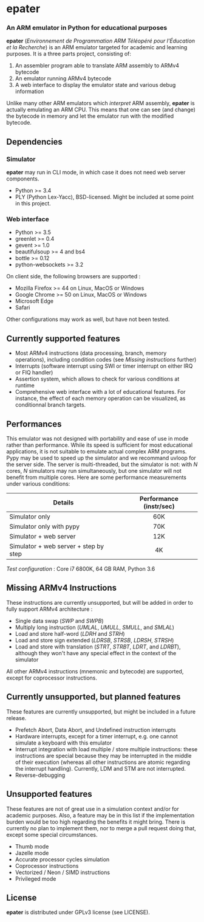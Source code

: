 # epater

### An ARM emulator in Python for educational purposes

**epater** (*Environnement de Programmation ARM Téléopéré pour l'Éducation et la Recherche*) is an ARM emulator targeted for academic and learning purposes. It is a three parts project, consisting of:

1. An assembler program able to translate ARM assembly to ARMv4 bytecode
2. An emulator running ARMv4 bytecode
3. A web interface to display the emulator state and various debug information

Unlike many other ARM emulators which *interpret* ARM assembly, **epater** is actually emulating an ARM CPU. This means that one can see (and change) the bytecode in memory and let the emulator run with the modified bytecode.

## Dependencies

### Simulator

**epater** may run in CLI mode, in which case it does not need web server components.

* Python >= 3.4
* PLY (Python Lex-Yacc), BSD-licensed. Might be included at some point in this project.

### Web interface

* Python >= 3.5
* greenlet >= 0.4
* gevent >= 1.0
* beautifulsoup >= 4 and bs4
* bottle >= 0.12
* python-websockets >= 3.2

On client side, the following browsers are supported :

* Mozilla Firefox >= 44 on Linux, MacOS or Windows
* Google Chrome >= 50 on Linux, MacOS or Windows
* Microsoft Edge
* Safari

Other configurations may work as well, but have not been tested.

## Currently supported features

* Most ARMv4 instructions (data processing, branch, memory operations), including condition codes (see *Missing instructions* further)
* Interrupts (software interrupt using SWI or timer interrupt on either IRQ or FIQ handler)
* Assertion system, which allows to check for various conditions at runtime
* Comprehensive web interface with a lot of educational features. For instance, the effect of each memory operation can be visualized, as conditionnal branch targets.

## Performances

This emulator was not designed with portability and ease of use in mode rather than performance. While its speed is sufficient for most educational applications, it is not suitable to emulate actual complex ARM programs. Pypy may be used to speed up the simulator and we recommand uvloop for the server side. The server is multi-threaded, but the simulator is not: with *N* cores, *N* simulators may run simultaneously, but one simulator will not benefit from multiple cores. Here are some performance measurements under various conditions:

| Details | Performance (instr/sec) |
| ------- |:-----------------------:|
| Simulator only | 60K |
| Simulator only with pypy | 70K |
| Simulator + web server | 12K |
| Simulator + web server + step by step | 4K | 

*Test configuration* : Core i7 6800K, 64 GB RAM, Python 3.6

## Missing ARMv4 Instructions

These instructions are currently unsupported, but will be added in order to fully support ARMv4 architecture :

* Single data swap (*SWP* and *SWPB*)
* Multiply long instruction (*UMLAL*, *UMULL*, *SMULL*, and *SMLAL*)
* Load and store half-word (*LDRH* and *STRH*)
* Load and store sign extended (*LDRSB*, *STRSB*, *LDRSH*, *STRSH*)
* Load and store with translation (*STRT*, *STRBT*, *LDRT*, and *LDRBT*), although they won't have any special effect in the context of the simulator

All other ARMv4 instructions (mnemonic and bytecode) are supported, except for coprocessor instructions.

## Currently unsupported, but planned features

These features are currently unsupported, but might be included in a future release.

* Prefetch Abort, Data Abort, and Undefined instruction interrupts
* Hardware interrupts, except for a timer interrupt, e.g. one cannot simulate a keyboard with this emulator
* Interrupt integration with load multiple / store multiple instructions: these instructions are special because they may be interrupted in the middle of their execution (whereas all other instructions are atomic regarding the interrupt handling). Currently, LDM and STM are not interrupted.
* Reverse-debugging

## Unsupported features

These features are not of great use in a simulation context and/or for academic purposes. Also, a feature may be in this list if the implementation burden would be too high regarding the benefits it might bring. There is currently no plan to implement them, nor to merge a pull request doing that, except some special circumstances.

* Thumb mode
* Jazelle mode
* Accurate processor cycles simulation
* Coprocessor instructions
* Vectorized / Neon / SIMD instructions
* Privileged mode


## License

**epater** is distributed under GPLv3 license (see LICENSE).
